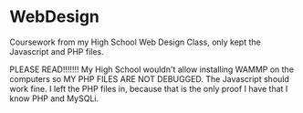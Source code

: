 # WebDesign
Coursework from my High School Web Design Class, only kept the Javascript and PHP files.

PLEASE READ!!!!!!!
My High School wouldn't allow installing WAMMP on the computers so MY PHP FILES ARE NOT DEBUGGED. The Javascript should work fine. I left the PHP files in, because that is the only proof I have that I know PHP and MySQLi.

